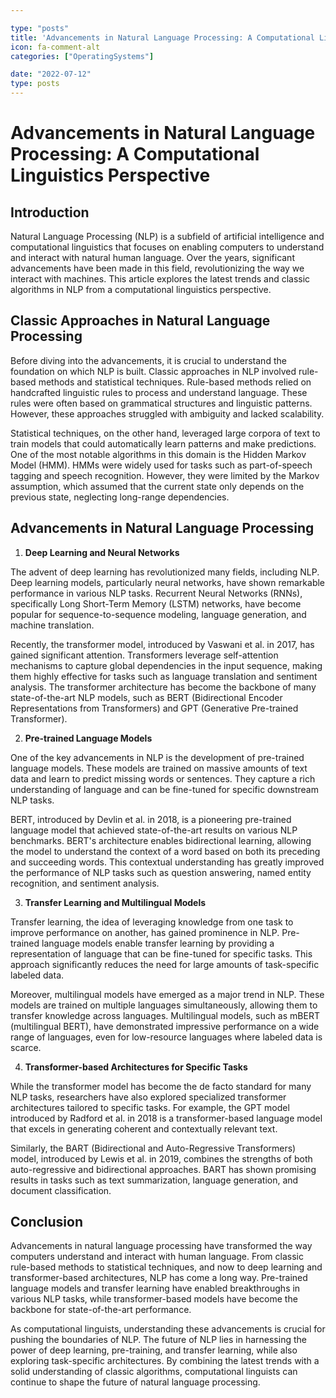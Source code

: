```yaml
---

type: "posts"
title: 'Advancements in Natural Language Processing: A Computational Linguistics Perspective'
icon: fa-comment-alt
categories: ["OperatingSystems"]

date: "2022-07-12"
type: posts
---
```





# Advancements in Natural Language Processing: A Computational Linguistics Perspective

## Introduction

Natural Language Processing (NLP) is a subfield of artificial intelligence and computational linguistics that focuses on enabling computers to understand and interact with natural human language. Over the years, significant advancements have been made in this field, revolutionizing the way we interact with machines. This article explores the latest trends and classic algorithms in NLP from a computational linguistics perspective.

## Classic Approaches in Natural Language Processing

Before diving into the advancements, it is crucial to understand the foundation on which NLP is built. Classic approaches in NLP involved rule-based methods and statistical techniques. Rule-based methods relied on handcrafted linguistic rules to process and understand language. These rules were often based on grammatical structures and linguistic patterns. However, these approaches struggled with ambiguity and lacked scalability.

Statistical techniques, on the other hand, leveraged large corpora of text to train models that could automatically learn patterns and make predictions. One of the most notable algorithms in this domain is the Hidden Markov Model (HMM). HMMs were widely used for tasks such as part-of-speech tagging and speech recognition. However, they were limited by the Markov assumption, which assumed that the current state only depends on the previous state, neglecting long-range dependencies.

## Advancements in Natural Language Processing

1. **Deep Learning and Neural Networks**

The advent of deep learning has revolutionized many fields, including NLP. Deep learning models, particularly neural networks, have shown remarkable performance in various NLP tasks. Recurrent Neural Networks (RNNs), specifically Long Short-Term Memory (LSTM) networks, have become popular for sequence-to-sequence modeling, language generation, and machine translation.

Recently, the transformer model, introduced by Vaswani et al. in 2017, has gained significant attention. Transformers leverage self-attention mechanisms to capture global dependencies in the input sequence, making them highly effective for tasks such as language translation and sentiment analysis. The transformer architecture has become the backbone of many state-of-the-art NLP models, such as BERT (Bidirectional Encoder Representations from Transformers) and GPT (Generative Pre-trained Transformer).

2. **Pre-trained Language Models**

One of the key advancements in NLP is the development of pre-trained language models. These models are trained on massive amounts of text data and learn to predict missing words or sentences. They capture a rich understanding of language and can be fine-tuned for specific downstream NLP tasks.

BERT, introduced by Devlin et al. in 2018, is a pioneering pre-trained language model that achieved state-of-the-art results on various NLP benchmarks. BERT's architecture enables bidirectional learning, allowing the model to understand the context of a word based on both its preceding and succeeding words. This contextual understanding has greatly improved the performance of NLP tasks such as question answering, named entity recognition, and sentiment analysis.

3. **Transfer Learning and Multilingual Models**

Transfer learning, the idea of leveraging knowledge from one task to improve performance on another, has gained prominence in NLP. Pre-trained language models enable transfer learning by providing a representation of language that can be fine-tuned for specific tasks. This approach significantly reduces the need for large amounts of task-specific labeled data.

Moreover, multilingual models have emerged as a major trend in NLP. These models are trained on multiple languages simultaneously, allowing them to transfer knowledge across languages. Multilingual models, such as mBERT (multilingual BERT), have demonstrated impressive performance on a wide range of languages, even for low-resource languages where labeled data is scarce.

4. **Transformer-based Architectures for Specific Tasks**

While the transformer model has become the de facto standard for many NLP tasks, researchers have also explored specialized transformer architectures tailored to specific tasks. For example, the GPT model introduced by Radford et al. in 2018 is a transformer-based language model that excels in generating coherent and contextually relevant text.

Similarly, the BART (Bidirectional and Auto-Regressive Transformers) model, introduced by Lewis et al. in 2019, combines the strengths of both auto-regressive and bidirectional approaches. BART has shown promising results in tasks such as text summarization, language generation, and document classification.

## Conclusion

Advancements in natural language processing have transformed the way computers understand and interact with human language. From classic rule-based methods to statistical techniques, and now to deep learning and transformer-based architectures, NLP has come a long way. Pre-trained language models and transfer learning have enabled breakthroughs in various NLP tasks, while transformer-based models have become the backbone for state-of-the-art performance.

As computational linguists, understanding these advancements is crucial for pushing the boundaries of NLP. The future of NLP lies in harnessing the power of deep learning, pre-training, and transfer learning, while also exploring task-specific architectures. By combining the latest trends with a solid understanding of classic algorithms, computational linguists can continue to shape the future of natural language processing.